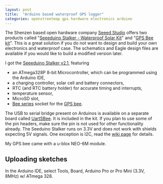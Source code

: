 ```yaml
---
layout: post
title:  "Arduino based waterproof GPS logger"
categories: openstreetmap gps hardware electronics arduino
---
```


The Shenzen based open hardware company [Seeed Studio](http://www.seeedstudio.com/) offers two products called "[Seeeduino Stalker - Waterproof Solar Kit](http://www.seeedstudio.com/depot/seeeduino-stalker-waterproof-solar-kit-p-911.html)" and "[GPS Bee kit](http://www.seeedstudio.com/depot/gps-bee-kit-with-mini-embedded-antenna-p-560.html)".
This is a great solution if you do not want to design and build your own electronics and waterproof case. The schematics and Eagle design files are available if you would like to build a modified version later.

I got the [Seeeduino Stalker v2.1](http://www.seeedstudio.com/wiki/Seeeduino_Stalker_v2.1), featuring
* an ATmega328P 8-bit Microcontroller, which can be programmed using the Arduino IDE,
* a charging controller, solar cell and battery connectors,
* RTC (and RTC battery holder) for accurate timing and interrupts,
* temperature sensor,
* MicroSD slot,
* [Bee series](http://www.seeedstudio.com/wiki/Bee_series) socket for the [GPS bee](http://www.seeedstudio.com/wiki/GPS_Bee_kit).

The USB to serial bridge present on Arduinos is available on a separate board called [UartSBee](http://www.seeedstudio.com/wiki/UartSBee_V4). It is included in the kit. If you plan to use some of the pin headers, make sure the pin is not used for other functionality already.
The Seeduino Stalker runs on 3.3V and does not work with shields expecting 5V signals. One exception is I2C, read the [wiki page](http://www.seeedstudio.com/wiki/Seeeduino_Stalker_v2.1) for details.

My GPS bee came with a u-blox NEO-6M module.


## Uploading sketches

In the Arduino IDE, select Tools, Board, Arduino Pro or Pro Mini (3.3V, 8MHz) w/ ATmega 328.
